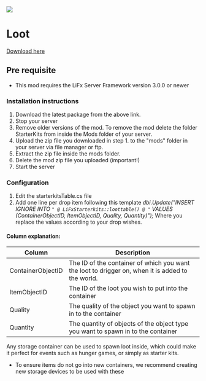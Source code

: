 <img src="https://img.shields.io/badge/LiFx%20Server%20-%3E%3Dv3.0.0-green" />

# Loot

[Download here](https://github.com/LiF-x/starterKits/releases/latest)

## Pre requisite

- This mod requires the LiFx Server Framework version 3.0.0 or newer

### Installation instructions

1. Download the latest package from the above link.
2. Stop your server
3. Remove older versions of the mod. To remove the mod delete the folder StarterKits from inside the Mods folder of your server.
4. Upload the zip file you downloaded in step 1. to the "mods" folder in your server via file manager or ftp.
5. Extract the zip file inside the mods folder.
6. Delete the mod zip file you uploaded (important!)
7. Start the server

### Configuration

1. Edit the starterkitsTable.cs file
2. Add one line per drop item following this template *dbi.Update("INSERT IGNORE INTO `" @ LiFxStarterkits::loottable() @ "` VALUES (ContainerObjectID, ItemObjectID, Quality, Quantity)");* Where you replace the values according to your drop wishes.

#### Column explanation:
| Column | Description |
|-|-|
| ContainerObjectID | The ID of the container of which you want the loot to drigger on, when it is added to the world. |
| ItemObjectID | The ID of the loot you wish to put into the container |
| Quality | The quality of the object you want to spawn in to the container |
| Quantity | The quantity of objects of the object type you want to spawn in to the container |

Any storage container can be used to spawn loot inside, which could make it perfect for events such as hunger games, or simply as starter kits.
- To ensure items do not go into new containers, we recommend creating new storage devices to be used with these
